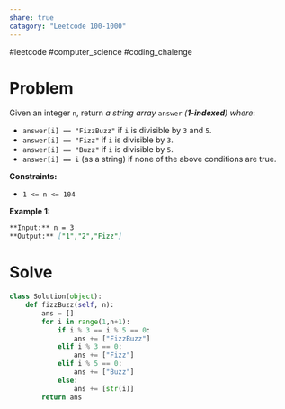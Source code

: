 ```yaml
---
share: true
catagory: "Leetcode 100-1000"
---
```

#leetcode #computer_science #coding_chalenge

# Problem

Given an integer `n`, return _a string array_ `answer` _(**1-indexed**) where_:

- `answer[i] == "FizzBuzz"` if `i` is divisible by `3` and `5`.
- `answer[i] == "Fizz"` if `i` is divisible by `3`.
- `answer[i] == "Buzz"` if `i` is divisible by `5`.
- `answer[i] == i` (as a string) if none of the above conditions are true.

**Constraints:**

- `1 <= n <= 104`

**Example 1:**

```markdown
**Input:** n = 3
**Output:** ["1","2","Fizz"]
```

# Solve

```python
class Solution(object):
    def fizzBuzz(self, n):
        ans = []
        for i in range(1,n+1):
            if i % 3 == i % 5 == 0:
                ans += ["FizzBuzz"]
            elif i % 3 == 0:
                ans += ["Fizz"]
            elif i % 5 == 0:
                ans += ["Buzz"]
            else:
                ans += [str(i)]
        return ans
```